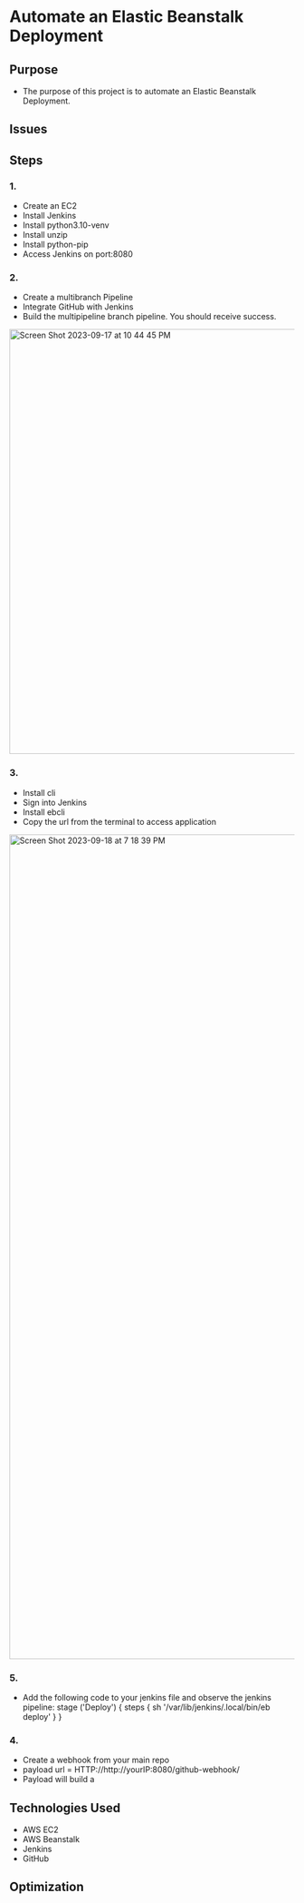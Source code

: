 # Automate an Elastic Beanstalk Deployment

## Purpose
* The purpose of this project is to automate an Elastic Beanstalk Deployment.

## Issues

## Steps

### 1.
* Create an EC2
* Install Jenkins
* Install python3.10-venv
* Install unzip
* Install python-pip
* Access Jenkins on port:8080

### 2.
* Create a multibranch Pipeline
* Integrate GitHub with Jenkins
* Build the multipipeline branch pipeline. You should receive success.
<img width="749" alt="Screen Shot 2023-09-17 at 10 44 45 PM" src="https://github.com/DarrielleEvans/AutomateDeployment/assets/89504317/647efe71-0020-4202-a8e6-fcbfcc77c789">

### 3.
* Install cli
* Sign into Jenkins
* Install ebcli
* Copy the url from the terminal to access application

<img width="1454" alt="Screen Shot 2023-09-18 at 7 18 39 PM" src="https://github.com/DarrielleEvans/AutomateDeployment/assets/89504317/04601691-8429-44c2-84ec-3764995139c8">

### 5.
* Add the following code to your jenkins file and observe the jenkins pipeline:
  stage ('Deploy') { steps { sh '/var/lib/jenkins/.local/bin/eb deploy' } }

### 4.
* Create a webhook from your main repo
* payload url = HTTP://http://yourIP:8080/github-webhook/
* Payload will build a 


## Technologies Used
* AWS EC2
* AWS Beanstalk
* Jenkins
* GitHub
## Optimization
